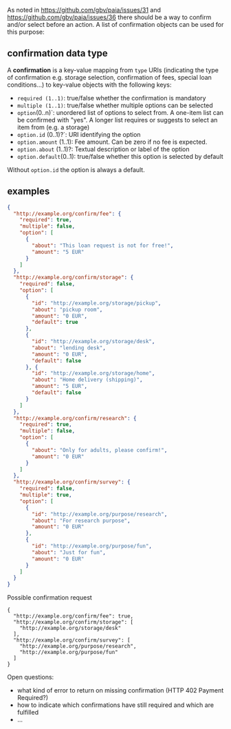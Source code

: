 As noted in https://github.com/gbv/paia/issues/31 and https://github.com/gbv/paia/issues/36 there should be a way to confirm and/or select before an action. A list of confirmation objects can be used for this purpose:

## confirmation data type

A **confirmation** is a key-value mapping from `type` URIs (indicating the type of confirmation e.g. storage selection, confirmation of fees, special loan conditions...) to key-value objects with the following keys:

* `required (1..1)`: true/false whether the confirmation is mandatory 
* `multiple (1..1)`: true/false whether multiple options can be selected
* `option`(0..n)`: unordered list of options to select from. A one-item list can be confirmed with "yes". A longer list requires or suggests to select an item from (e.g. a storage)
* `option.id` (0..1)?`: URI identifying the option
* `option.amount` (1..1): Fee amount. Can be zero if no fee is expected.
* `option.about` (1..1)?: Textual description or label of the option
* `option.default`(0..1): true/false whether this option is selected by default

Without `option.id` the option is always a default.

## examples

```json
{
  "http://example.org/confirm/fee": {
    "required": true,
    "multiple": false,
    "option": [
      {
        "about": "This loan request is not for free!",
        "amount": "5 EUR"
      }
    ]
  },
  "http://example.org/confirm/storage": {
    "required": false,
    "option": [
      { 
        "id": "http://example.org/storage/pickup",
        "about": "pickup room",
        "amount": "0 EUR",
        "default": true
      },
      { 
        "id": "http://example.org/storage/desk",
        "about": "lending desk",
        "amount": "0 EUR",
        "default": false
      }, {
        "id": "http://example.org/storage/home",
        "about": "Home delivery (shipping)",
        "amount": "5 EUR",
        "default": false
      }
    ]
  },
  "http://example.org/confirm/research": {
    "required": true,
    "multiple": false,
    "option": [
      {
        "about": "Only for adults, please confirm!",
        "amount": "0 EUR"
      }
    ]
  },
  "http://example.org/confirm/survey": {
    "required": false,
    "multiple": true,
    "option": [
      {
        "id": "http://example.org/purpose/research",
        "about": "For research purpose",
        "amount": "0 EUR"
      },
      {
        "id": "http://example.org/purpose/fun",
        "about": "Just for fun",
        "amount": "0 EUR"
      }
    ]
  }
}
```

Possible confirmation request

```
{
  "http://example.org/confirm/fee": true,
  "http://example.org/confirm/storage": [
    "http://example.org/storage/desk"
  ],
  "http://example.org/confirm/survey": [
    "http://example.org/purpose/research",
    "http://example.org/purpose/fun"
  ]
}
```

Open questions: 

* what kind of error to return on missing confirmation (HTTP 402 Payment Required?)
* how to indicate which confirmations have still required and which are fulfilled
* ...